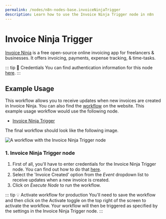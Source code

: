 ```yaml
---
permalink: /nodes/n8n-nodes-base.invoiceNinjaTrigger
description: Learn how to use the Invoice Ninja Trigger node in n8n
---
```


# Invoice Ninja Trigger

[Invoice Ninja](https://www.invoiceninja.com/) is a free open-source online invoicing app for freelancers & businesses. It offers invoicing, payments, expense tracking, & time-tasks.

::: tip 🔑 Credentials
You can find authentication information for this node [here](../../../credentials/InvoiceNinja/README.md).
:::


## Example Usage

This workflow allows you to receive updates when new invoices are created in Invoice Ninja. You can also find the [workflow](https://n8n.io/workflows/535) on the website. This example usage workflow would use the following node.
- [Invoice Ninja Trigger]()

The final workflow should look like the following image.

![A workflow with the Invoice Ninja Trigger node](REDACTED)


### 1. Invoice Ninja Trigger node

1. First of all, you'll have to enter credentials for the Invoice Ninja Trigger node. You can find out how to do that [here](../../../credentials/InvoiceNinja/README.md).
2. Select the 'Invoice Created' option from the *Event* dropdown list to receive updates when a new invoice is created.
3. Click on *Execute Node* to run the workflow.

::: tip 💡 Activate workflow for production
You'll need to save the workflow and then click on the Activate toggle on the top right of the screen to activate the workflow. Your workflow will then be triggered as specified by the settings in the Invoice Ninja Trigger node.
:::
